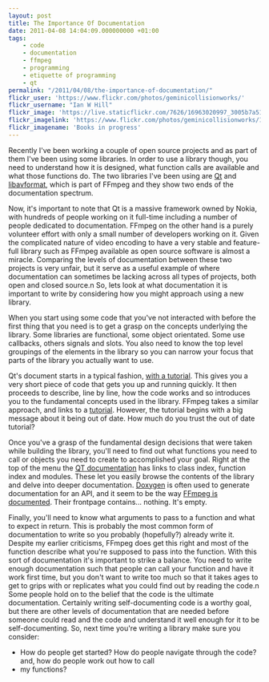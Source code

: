 ```yaml
---
layout: post
title: The Importance Of Documentation
date: 2011-04-08 14:04:09.000000000 +01:00
tags:
    - code
    - documentation
    - ffmpeg
    - programming
    - etiquette of programming
    - qt
permalink: "/2011/04/08/the-importance-of-documentation/"
flickr_user: 'https://www.flickr.com/photos/geminicollisionworks/'
flickr_username: "Ian W Hill"
flickr_image: 'https://live.staticflickr.com/7626/16963020997_3005b7a514_w.jpg'
flickr_imagelink: 'https://www.flickr.com/photos/geminicollisionworks/16963020997/'
flickr_imagename: 'Books in progress'
---
```

Recently I've been working a couple of open source projects and as part of them I've been using some
libraries. In order to use a library though, you need to understand how it is designed, what function calls
are available and what those functions do. The two libraries I've been using are
[Qt](http://qt.nokia.com/) and [libavformat](http://www.ffmpeg.org/), which is part of
FFmpeg and they show two ends of the documentation spectrum.

Now, it's important to note that Qt is a massive framework owned by Nokia, with hundreds of people working on
it full-time including a number of people dedicated to documentation. FFmpeg on the other hand is a purely
volunteer effort with only a small number of developers working on it. Given the complicated nature of video
encoding to have a very stable and feature-full library such as FFmpeg available as open source software is
almost a miracle. Comparing the levels of documentation between these two projects is very unfair, but it
serve as a useful example of where documentation can sometimes be lacking across all types of projects, both
open and closed source.n So, lets look at what documentation it is important to write by considering how you
might approach using a new library.

When you start using some code that you've not interacted with before the first thing that you need is to get
a grasp on the concepts underlying the library. Some libraries are functional, some object orientated. Some
use callbacks, others signals and slots. You also need to know the top level groupings of the elements in the
library so you can narrow your focus that parts of the library you actually want to use.
<!--more-->

Qt's document starts in a typical fashion, [with a
tutorial](http://doc.qt.nokia.com/4.7/gettingstartedqt.html). This gives you a very short piece of code that gets you up and running quickly. It then proceeds
to describe, line by line, how the code works and so introduces you to the fundamental concepts used in the
library. FFmpeg takes a similar approach, and links to a
[tutorial](http://www.inb.uni-luebeck.de/~boehme/using_libavcodec.html). However, the tutorial begins
with a big message about it being out of date. How much do you trust the out of date tutorial?

Once you've a grasp of the fundamental design decisions that were taken while building the library, you'll
need to find out what functions you need to call or objects you need to create to accomplished your goal.
Right at the top of the menu the [QT documentation](http://doc.qt.nokia.com/4.7/) has links to
class index, function index and modules. These let you easily browse the contents of the library and delve
into deeper documentation. [Doxygen](http://www.stack.nl/~dimitri/doxygen/) is often used to
generate documentation for an API, and it seem to be the way
[FFmpeg is documented](http://ffmpeg.org/doxygen/trunk/index.html). Their frontpage contains...
nothing. It's empty.

Finally, you'll need to know what arguments to pass to a function and what to expect in return. This is
probably the most common form of documentation to write so you probably (hopefully?) already write it. Despite
my earlier criticisms, FFmpeg does get this right and most of the function describe what you're supposed to
pass into the function. With this sort of documentation it's important to strike a balance. You need to write
enough documentation such that people can call your function and have it work first time, but you don't want
to write too much so that it takes ages to get to grips with or replicates what you could find out by reading
the code.n Some people hold on to the belief that the code is the ultimate documentation. Certainly writing
self-documenting code is a worthy goal, but there are other levels of documentation that are needed before
someone could read and the code and understand it well enough for it to be self-documenting. So, next time
you're writing a library make sure you consider:

* How do people get started? How do people navigate through the code? and, how do people work out how to call
* my functions?
